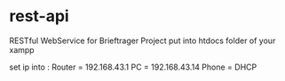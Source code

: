 # rest-api
RESTful WebService for Brieftrager Project
put into htdocs folder of your xampp

set ip into :
Router = 192.168.43.1
PC = 192.168.43.14
Phone = DHCP
